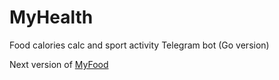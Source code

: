 # MyHealth
Food calories calc and sport activity Telegram bot (Go version)

Next version of [MyFood](https://github.com/devldavydov/myfood)
